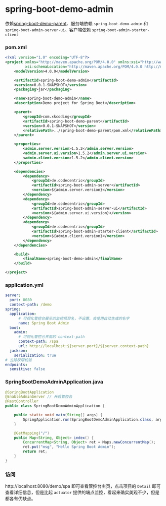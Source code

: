 # spring-boot-demo-admin

依赖[spring-boot-demo-parent](../spring-boot-demo-parent)、服务端依赖 `spring-boot-demo-admin` 和 `spring-boot-admin-server-ui`、客户端依赖 `spring-boot-admin-starter-client`

### pom.xml

```xml
<?xml version="1.0" encoding="UTF-8"?>
<project xmlns="http://maven.apache.org/POM/4.0.0" xmlns:xsi="http://www.w3.org/2001/XMLSchema-instance"
         xsi:schemaLocation="http://maven.apache.org/POM/4.0.0 http://maven.apache.org/xsd/maven-4.0.0.xsd">
	<modelVersion>4.0.0</modelVersion>

	<artifactId>spring-boot-demo-admin</artifactId>
	<version>0.0.1-SNAPSHOT</version>
	<packaging>jar</packaging>

	<name>spring-boot-demo-admin</name>
	<description>Demo project for Spring Boot</description>

	<parent>
		<groupId>com.xkcoding</groupId>
		<artifactId>spring-boot-demo-parent</artifactId>
		<version>0.0.1-SNAPSHOT</version>
		<relativePath>../spring-boot-demo-parent/pom.xml</relativePath>
	</parent>

	<properties>
		<admin.server.version>1.5.2</admin.server.version>
		<admin.server.ui.version>1.5.2</admin.server.ui.version>
		<admin.client.version>1.5.2</admin.client.version>
	</properties>

	<dependencies>
		<dependency>
			<groupId>de.codecentric</groupId>
			<artifactId>spring-boot-admin-server</artifactId>
			<version>${admin.server.version}</version>
		</dependency>
		<dependency>
			<groupId>de.codecentric</groupId>
			<artifactId>spring-boot-admin-server-ui</artifactId>
			<version>${admin.server.ui.version}</version>
		</dependency>
		<dependency>
			<groupId>de.codecentric</groupId>
			<artifactId>spring-boot-admin-starter-client</artifactId>
			<version>${admin.client.version}</version>
		</dependency>
	</dependencies>

	<build>
		<finalName>spring-boot-demo-admin</finalName>
	</build>

</project>
```

### application.yml

```yaml
server:
  port: 8080
  context-path: /demo
spring:
  application:
      # 可视化管控台展示的监控项目名，不设置，会使用自动生成的名字
      name: Spring Boot Admin
  boot:
    admin:
      # 可视化管控台界面的 context-path
      context-path: /spa
      url: http://localhost:${server.port}/${server.context-path}
  jackson:
    serialization: true
# 去除权限校验
endpoints:
  sensitive: false
```

### SpringBootDemoAdminApplication.java

```java
@SpringBootApplication
@EnableAdminServer // 开启管控台
@RestController
public class SpringBootDemoAdminApplication {

	public static void main(String[] args) {
		SpringApplication.run(SpringBootDemoAdminApplication.class, args);
	}

	@GetMapping("/")
	public Map<String, Object> index() {
		ConcurrentMap<String, Object> ret = Maps.newConcurrentMap();
		ret.put("msg", "Hello Spring Boot Admin");
		return ret;
	}
}
```

### 访问

http://localhost:8080/demo/spa 即可查看管控台主页，点击项目的 `Detail` 即可查看详细信息，但是比起 `actuator` 提供的端点监控，看起来确实美观不少，但是都各有优缺点。